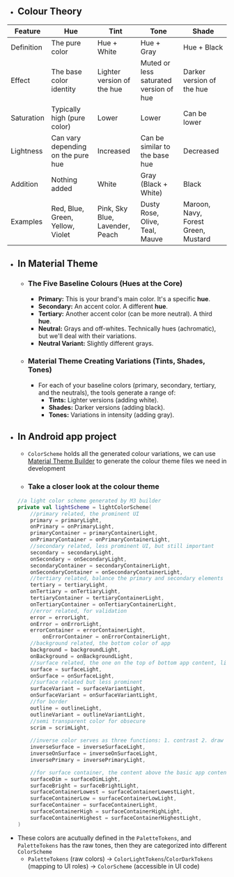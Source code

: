 - ## Colour Theory

| Feature    | Hue                              | Tint                          | Tone                                  | Shade                          |
|------------|----------------------------------|-------------------------------|---------------------------------------|--------------------------------|
| Definition | The pure color                   | Hue + White                   | Hue + Gray                            | Hue + Black                    |
| Effect     | The base color identity          | Lighter version of the hue    | Muted or less saturated version of hue | Darker version of the hue      |
| Saturation | Typically high (pure color)      | Lower                         | Lower                                 | Can be lower                   |
| Lightness  | Can vary depending on the pure hue | Increased                    | Can be similar to the base hue        | Decreased                      |
| Addition   | Nothing added                    | White                         | Gray (Black + White)                  | Black                          |
| Examples   | Red, Blue, Green, Yellow, Violet | Pink, Sky Blue, Lavender, Peach | Dusty Rose, Olive, Teal, Mauve       | Maroon, Navy, Forest Green, Mustard |

- ## In Material Theme
	- ### The Five Baseline Colours (Hues at the Core)
		- **Primary:** This is your brand's main color. It's a specific **hue**.
		- **Secondary:** An accent color. A different **hue**.
		- **Tertiary:** Another accent color (can be more neutral). A third **hue**.
		- **Neutral:** Grays and off-whites. Technically hues (achromatic), but we'll deal with their variations.
		- **Neutral Variant:** Slightly different grays.
	- ### Material Theme Creating Variations (Tints, Shades, Tones)
		- For each of your baseline colors (primary, secondary, tertiary, and the neutrals), the tools generate a range of:
			- **Tints:** Lighter versions (adding white).
			- **Shades:** Darker versions (adding black).
			- **Tones:** Variations in intensity (adding gray).
- ## In Android app project
	- `ColorScheme` holds all the generated colour variations, we can use [Material Theme Builder](https://material-foundation.github.io/material-theme-builder/) to generate the colour theme files we need in development
	- ### Take a closer look at the colour theme
	```Kotlin
	//a light color scheme generated by M3 builder
	private val lightScheme = lightColorScheme(  
		//primary related, the prominent UI
	    primary = primaryLight,  
	    onPrimary = onPrimaryLight,  
	    primaryContainer = primaryContainerLight,  
	    onPrimaryContainer = onPrimaryContainerLight,  
	    //secondary related, less prominent UI, but still important
	    secondary = secondaryLight,  
	    onSecondary = onSecondaryLight,  
	    secondaryContainer = secondaryContainerLight,  
	    onSecondaryContainer = onSecondaryContainerLight,
	    //tertiary related, balance the primary and secondary elements
	    tertiary = tertiaryLight,  
	    onTertiary = onTertiaryLight,  
	    tertiaryContainer = tertiaryContainerLight,  
	    onTertiaryContainer = onTertiaryContainerLight,  
	    //error related, for validation
	    error = errorLight,  
	    onError = onErrorLight,  
	    errorContainer = errorContainerLight,  
		    onErrorContainer = onErrorContainerLight,
	    //background related, the bottom color of app
	    background = backgroundLight,  
	    onBackground = onBackgroundLight, 
		//surface related, the one on the top of bottom app content, like a diaoig
	    surface = surfaceLight,  
	    onSurface = onSurfaceLight,  
	    //surface related but less prominent
	    surfaceVariant = surfaceVariantLight,  
	    onSurfaceVariant = onSurfaceVariantLight,  
	    //for border 
	    outline = outlineLight,  
	    outlineVariant = outlineVariantLight,  
	    //semi transparent color for obsecure
	    scrim = scrimLight,  
	    
		//inverse color serves as three functions: 1. contrast 2. draw attention 3. indicate a change
	    inverseSurface = inverseSurfaceLight,  
	    inverseOnSurface = inverseOnSurfaceLight,  
	    inversePrimary = inversePrimaryLight,  

		//for surface container, the content above the basic app content, such as dialog
	    surfaceDim = surfaceDimLight,  
	    surfaceBright = surfaceBrightLight,  
	    surfaceContainerLowest = surfaceContainerLowestLight,  
	    surfaceContainerLow = surfaceContainerLowLight,  
	    surfaceContainer = surfaceContainerLight,  
	    surfaceContainerHigh = surfaceContainerHighLight,  
	    surfaceContainerHighest = surfaceContainerHighestLight,  
	)
	```
- These colors are acutually defined in the `PaletteTokens`, and `PaletteTokens` has the raw tones, then they are categorized into different `ColorScheme`
	- `PaletteTokens` (raw colors) -> `ColorLightTokens`/`ColorDarkTokens` (mapping to UI roles) -> `ColorScheme` (accessible in UI code)
